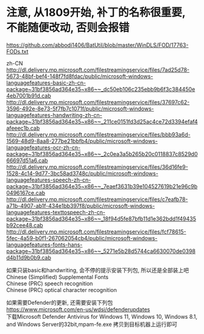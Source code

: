 # 注意, 从1809开始, 补丁的名称很重要, 不能随便改动, 否则会报错

https://github.com/abbodi1406/BatUtil/blob/master/WinDLS/FOD/17763-FODs.txt


zh-CN
http://dl.delivery.mp.microsoft.com/filestreamingservice/files/7ad25d78-5673-48bf-bef4-148f7fd8fdac/public/microsoft-windows-languagefeatures-basic-zh-cn-package~31bf3856ad364e35~x86~~_dc50eb106c235ebb9b6f3c384450e4eb7001b91d.cab
http://dl.delivery.mp.microsoft.com/filestreamingservice/files/37697c62-3596-492e-8e73-5f7fb7c1071f/public/microsoft-windows-languagefeatures-handwriting-zh-cn-package~31bf3856ad364e35~x86~~_211ce0151fd3d25ac4ce72d3394efaf4afeeec1b.cab
http://dl.delivery.mp.microsoft.com/filestreamingservice/files/bbb93a6d-1569-48d9-8aa8-277be21bbfb4/public/microsoft-windows-languagefeatures-ocr-zh-cn-package~31bf3856ad364e35~x86~~_2c0ea3a5b265b20c0118837c8529d066697d51a6.cab
http://dl.delivery.mp.microsoft.com/filestreamingservice/files/36d16fe9-1528-4c14-9d77-3bc58ad3748c/public/microsoft-windows-languagefeatures-speech-zh-cn-package~31bf3856ad364e35~x86~~_7eaef3631b39e104527619b21e96c9b0496167ce.cab
http://dl.delivery.mp.microsoft.com/filestreamingservice/files/c7eafb78-a71b-4907-ab1f-434e1bb397f8/public/microsoft-windows-languagefeatures-texttospeech-zh-cn-package~31bf3856ad364e35~x86~~_18f94d5fe87bfb11d1e362bdd1f49435b92cee48.cab
http://dl.delivery.mp.microsoft.com/filestreamingservice/files/fcf78615-5fec-4a59-b0f1-267062054cb4/public/microsoft-windows-languagefeatures-fonts-hans-package~31bf3856ad364e35~x86~~_5271e5b28d5744ca6630070de0398d4b11d9b0b9.cab

如果只装basic和handwriting, 会不停的提示安装下列包, 所以还是全部装上吧
Chinese (Simplified) Supplemental Fonts  
Chinese (PRC) speech recognition  
Chinese (PRC) optical character recognition  

如果需要Defender的更新, 还需要安装下列包  
https://www.microsoft.com/en-us/wdsi/defenderupdates  
下载Microsoft Defender Antivirus for Windows 11, Windows 10, Windows 8.1, and Windows Server的32bit,mpam-fe.exe 拷贝到目标机器上运行即可
